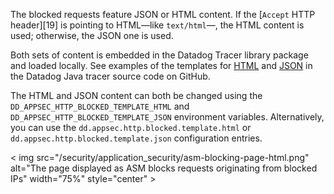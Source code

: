 The blocked requests feature JSON or HTML content. If the [`Accept` HTTP header][19] is pointing to HTML—like `text/html`—, the HTML content is used; otherwise, the JSON one is used. 

Both sets of content is embedded in the Datadog Tracer library package and loaded locally. See examples of the templates for [HTML][101] and [JSON][102] in the Datadog Java tracer source code on GitHub.

The HTML and JSON content can both be changed using the `DD_APPSEC_HTTP_BLOCKED_TEMPLATE_HTML` and `DD_APPSEC_HTTP_BLOCKED_TEMPLATE_JSON` environment variables. Alternatively, you can use the `dd.appsec.http.blocked.template.html` or `dd.appsec.http.blocked.template.json` configuration entries.

< img src="/security/application_security/asm-blocking-page-html.png" alt="The page displayed as ASM blocks requests originating from blocked IPs" width="75%" style="center" >

[101]: https://github.com/DataDog/dd-trace-java/blob/master/dd-java-agent/agent-bootstrap/src/main/resources/datadog/trace/bootstrap/blocking/template.html
[102]: https://github.com/DataDog/dd-trace-java/blob/master/dd-java-agent/agent-bootstrap/src/main/resources/datadog/trace/bootstrap/blocking/template.json